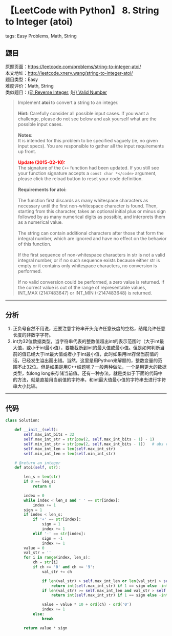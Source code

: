 # 【LeetCode with Python】 8. String to Integer (atoi)
tags: Easy Problems, Math, String

## 题目
原题页面：<https://leetcode.com/problems/string-to-integer-atoi/><br/>
本文地址：<http://leetcode.xnerv.wang/string-to-integer-atoi/><br/>
题目类型：Easy<br/>
难度评价：Math, String<br/>
类似题目：[(E) Reverse Integer](/reverse-integer/), [(H) Valid Number](/valid-number/)<br/>

> Implement **atoi** to convert a string to an integer.<br/>
><br/>
> **Hint:** Carefully consider all possible input cases. If you want a challenge, please do not see below and ask yourself what are the possible input cases.<br/>
><br/>
> **Notes:**<br/>
> It is intended for this problem to be specified vaguely (ie, no given input specs). You are responsible to gather all the input requirements up front.<br/>
><br/>
> **<font color="red">Update (2015-02-10):</font>**<br/>
> The signature of the `C++` function had been updated. If you still see your function signature accepts a `const char *</code>` argument, please click the reload button to reset your code definition.<br/>
><br/>
> **Requirements for atoi:**<br/>
><br/>
> The function first discards as many whitespace characters as necessary until the first non-whitespace character is found. Then, starting from this character, takes an optional initial plus or minus sign followed by as many numerical digits as possible, and interprets them as a numerical value.<br/>
><br/>
> The string can contain additional characters after those that form the integral number, which are ignored and have no effect on the behavior of this function.<br/>
><br/>
> If the first sequence of non-whitespace characters in str is not a valid integral number, or if no such sequence exists because either str is empty or it contains only whitespace characters, no conversion is performed.<br/>
><br/>
> If no valid conversion could be performed, a zero value is returned. If the correct value is out of the range of representable values, INT_MAX (2147483647) or INT_MIN (-2147483648) is returned.<br/>

<!-- more -->

---
## 分析
1. 正负号自然不用说，还要注意字符串开头允许任意长度的空格，结尾允许任意长度的非数字字符。<br/>
2. int为32位数据类型，当字符串代表的整数值超出int的表示范围时（大于int最大值，或小于int最小值），要能截断到int的最大值或最小值。但是如何判断当前的值已经大于int最大值或者小于int最小值，此时如果用int存储当前值的话，已经发生溢出而出错。当然，这里是用Python来解题的，整数变量的范围不止32位。但是如果是用C++结题呢？一般两种做法，一个是用更大的数据类型，如long long来存储当前值。还有一种办法，就是类似于下面的代码中的方法，就是直接用当前值的字符串，和int最大值最小值的字符串去进行字符串大小比较。<br/>

---
## 代码
``` python
class Solution:

    def __init__(self):
        self.max_int_bits = 32
        self.max_int_str = str(pow(2, self.max_int_bits - 1) - 1)
        self.min_int_str = str(pow(2, self.max_int_bits - 1))   # abs value, without sign
        self.max_int_len = len(self.max_int_str)
        self.min_int_len = len(self.min_int_str)

    # @return an integer
    def atoi(self, str):

        len_s = len(str)
        if 0 == len_s:
            return 0

        index = 0
        while index < len_s and ' ' == str[index]:
            index += 1
        sign = 1
        if index < len_s:
            if '+' == str[index]:
                sign = 1
                index += 1
            elif '-' == str[index]:
                sign = -1
                index += 1
        value = 0
        val_str = ''
        for i in range(index, len_s):
            ch = str[i]
            if ch >= '0' and ch <= '9':
                val_str += ch

                if len(val_str) > self.max_int_len or len(val_str) > self.min_int_len:
                    return int(self.max_int_str) if 1 == sign else -int(self.min_int_str)
                if len(val_str) >= self.max_int_len and val_str > self.max_int_str:
                    return int(self.max_int_str) if 1 == sign else -int(self.min_int_str)

                value = value * 10 + ord(ch) - ord('0')
                index += 1
            else:
                break

        return value * sign
```
